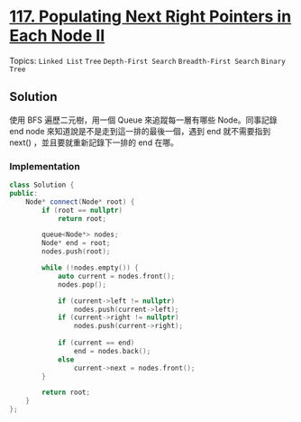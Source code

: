 # [117. Populating Next Right Pointers in Each Node II](https://leetcode.com/problems/populating-next-right-pointers-in-each-node-ii)

Topics: `Linked List` `Tree` `Depth-First Search` `Breadth-First Search` `Binary Tree`

## Solution

使用 BFS 遍歷二元樹，用一個 Queue 來追蹤每一層有哪些 Node。同事記錄 end node 來知道說是不是走到這一排的最後一個，遇到 end 就不需要指到 next() ，並且要就重新記錄下一排的 end 在哪。

### Implementation

```cpp
class Solution {
public:
    Node* connect(Node* root) {
        if (root == nullptr)
            return root;

        queue<Node*> nodes;
        Node* end = root;
        nodes.push(root);

        while (!nodes.empty()) {
            auto current = nodes.front();
            nodes.pop();

            if (current->left != nullptr)
                nodes.push(current->left);
            if (current->right != nullptr)
                nodes.push(current->right);
                
            if (current == end) 
                end = nodes.back();
            else
                current->next = nodes.front();
        }

        return root;
    }
};
```
